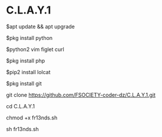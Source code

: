 # C.L.A.Y.1

$apt update && apt upgrade

$pkg install python

$python2 vim figlet curl

$pkg install php

$pip2 install lolcat

$pkg install git

git clone https://github.com/FSOCIETY-coder-dz/C.L.A.Y.1.git

cd C.L.A.Y.1

chmod +x fr13nds.sh

sh fr13nds.sh
